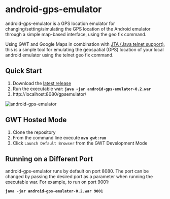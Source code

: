 android-gps-emulator
====================

android-gps-emulator is a GPS location emulator for changing/setting/simulating the GPS location of the Android emulator through a simple map-based interface, using the geo fix command.

Using GWT and Google Maps in combination with [JTA (Java telnet support)](http://javassh.org/space/start), this is a simple tool for emulating the geospatial (GPS) location of your local android emulator using the telnet geo fix command.

Quick Start
-----------
1. Download the [latest release](https://github.com/dpdearing/android-gps-emulator/releases/latest)
2. Run the executable war: **`java -jar android-gps-emulator-0.2.war`**
3. http://localhost:8080/gpsemulator/

![android-gps-emulator](http://dpdearing.github.io/android-gps-emulator/img/android-gps-emulator.png)


GWT Hosted Mode
---------------
1. Clone the repository
2. From the command line execute **`mvn gwt:run`**
3. Click `Launch Default Browser` from the GWT Development Mode

Running on a Different Port
---------------------------

android-gps-emulator runs by default on port 8080.  The port can be changed by passing the desired port as a parameter when running the executable war.  For example, to run on port 9001:

**`java -jar android-gps-emulator-0.2.war 9001`**
